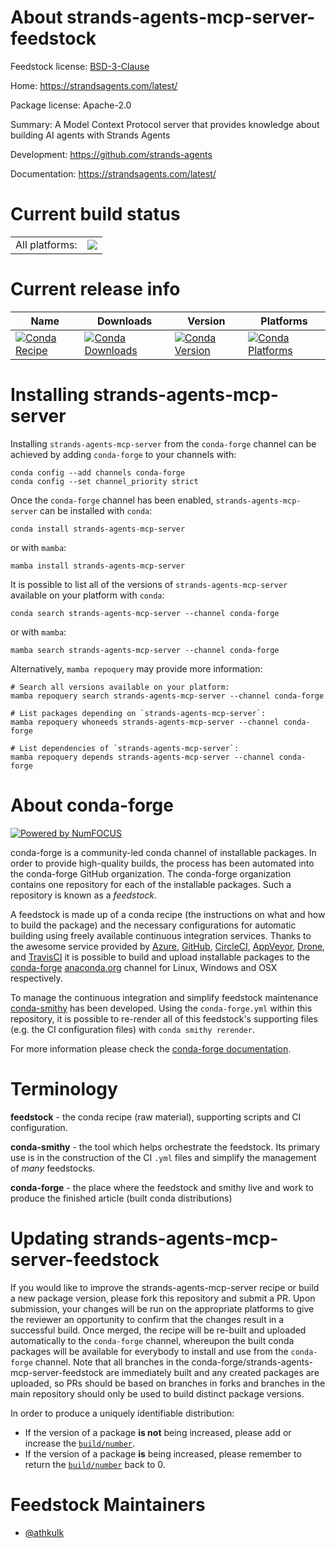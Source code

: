 About strands-agents-mcp-server-feedstock
=========================================

Feedstock license: [BSD-3-Clause](https://github.com/conda-forge/strands-agents-mcp-server-feedstock/blob/main/LICENSE.txt)

Home: https://strandsagents.com/latest/

Package license: Apache-2.0

Summary: A Model Context Protocol server that provides knowledge about building AI agents with Strands Agents

Development: https://github.com/strands-agents

Documentation: https://strandsagents.com/latest/

Current build status
====================


<table><tr><td>All platforms:</td>
    <td>
      <a href="https://dev.azure.com/conda-forge/feedstock-builds/_build/latest?definitionId=26001&branchName=main">
        <img src="https://dev.azure.com/conda-forge/feedstock-builds/_apis/build/status/strands-agents-mcp-server-feedstock?branchName=main">
      </a>
    </td>
  </tr>
</table>

Current release info
====================

| Name | Downloads | Version | Platforms |
| --- | --- | --- | --- |
| [![Conda Recipe](https://img.shields.io/badge/recipe-strands--agents--mcp--server-green.svg)](https://anaconda.org/conda-forge/strands-agents-mcp-server) | [![Conda Downloads](https://img.shields.io/conda/dn/conda-forge/strands-agents-mcp-server.svg)](https://anaconda.org/conda-forge/strands-agents-mcp-server) | [![Conda Version](https://img.shields.io/conda/vn/conda-forge/strands-agents-mcp-server.svg)](https://anaconda.org/conda-forge/strands-agents-mcp-server) | [![Conda Platforms](https://img.shields.io/conda/pn/conda-forge/strands-agents-mcp-server.svg)](https://anaconda.org/conda-forge/strands-agents-mcp-server) |

Installing strands-agents-mcp-server
====================================

Installing `strands-agents-mcp-server` from the `conda-forge` channel can be achieved by adding `conda-forge` to your channels with:

```
conda config --add channels conda-forge
conda config --set channel_priority strict
```

Once the `conda-forge` channel has been enabled, `strands-agents-mcp-server` can be installed with `conda`:

```
conda install strands-agents-mcp-server
```

or with `mamba`:

```
mamba install strands-agents-mcp-server
```

It is possible to list all of the versions of `strands-agents-mcp-server` available on your platform with `conda`:

```
conda search strands-agents-mcp-server --channel conda-forge
```

or with `mamba`:

```
mamba search strands-agents-mcp-server --channel conda-forge
```

Alternatively, `mamba repoquery` may provide more information:

```
# Search all versions available on your platform:
mamba repoquery search strands-agents-mcp-server --channel conda-forge

# List packages depending on `strands-agents-mcp-server`:
mamba repoquery whoneeds strands-agents-mcp-server --channel conda-forge

# List dependencies of `strands-agents-mcp-server`:
mamba repoquery depends strands-agents-mcp-server --channel conda-forge
```


About conda-forge
=================

[![Powered by
NumFOCUS](https://img.shields.io/badge/powered%20by-NumFOCUS-orange.svg?style=flat&colorA=E1523D&colorB=007D8A)](https://numfocus.org)

conda-forge is a community-led conda channel of installable packages.
In order to provide high-quality builds, the process has been automated into the
conda-forge GitHub organization. The conda-forge organization contains one repository
for each of the installable packages. Such a repository is known as a *feedstock*.

A feedstock is made up of a conda recipe (the instructions on what and how to build
the package) and the necessary configurations for automatic building using freely
available continuous integration services. Thanks to the awesome service provided by
[Azure](https://azure.microsoft.com/en-us/services/devops/), [GitHub](https://github.com/),
[CircleCI](https://circleci.com/), [AppVeyor](https://www.appveyor.com/),
[Drone](https://cloud.drone.io/welcome), and [TravisCI](https://travis-ci.com/)
it is possible to build and upload installable packages to the
[conda-forge](https://anaconda.org/conda-forge) [anaconda.org](https://anaconda.org/)
channel for Linux, Windows and OSX respectively.

To manage the continuous integration and simplify feedstock maintenance
[conda-smithy](https://github.com/conda-forge/conda-smithy) has been developed.
Using the ``conda-forge.yml`` within this repository, it is possible to re-render all of
this feedstock's supporting files (e.g. the CI configuration files) with ``conda smithy rerender``.

For more information please check the [conda-forge documentation](https://conda-forge.org/docs/).

Terminology
===========

**feedstock** - the conda recipe (raw material), supporting scripts and CI configuration.

**conda-smithy** - the tool which helps orchestrate the feedstock.
                   Its primary use is in the construction of the CI ``.yml`` files
                   and simplify the management of *many* feedstocks.

**conda-forge** - the place where the feedstock and smithy live and work to
                  produce the finished article (built conda distributions)


Updating strands-agents-mcp-server-feedstock
============================================

If you would like to improve the strands-agents-mcp-server recipe or build a new
package version, please fork this repository and submit a PR. Upon submission,
your changes will be run on the appropriate platforms to give the reviewer an
opportunity to confirm that the changes result in a successful build. Once
merged, the recipe will be re-built and uploaded automatically to the
`conda-forge` channel, whereupon the built conda packages will be available for
everybody to install and use from the `conda-forge` channel.
Note that all branches in the conda-forge/strands-agents-mcp-server-feedstock are
immediately built and any created packages are uploaded, so PRs should be based
on branches in forks and branches in the main repository should only be used to
build distinct package versions.

In order to produce a uniquely identifiable distribution:
 * If the version of a package **is not** being increased, please add or increase
   the [``build/number``](https://docs.conda.io/projects/conda-build/en/latest/resources/define-metadata.html#build-number-and-string).
 * If the version of a package **is** being increased, please remember to return
   the [``build/number``](https://docs.conda.io/projects/conda-build/en/latest/resources/define-metadata.html#build-number-and-string)
   back to 0.

Feedstock Maintainers
=====================

* [@athkulk](https://github.com/athkulk/)

